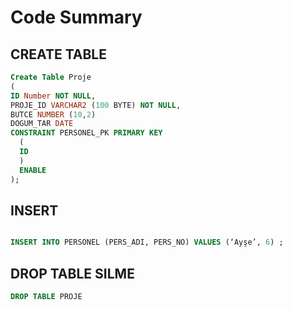 # Code Summary


## CREATE TABLE

```SQL
Create Table Proje
(
ID Number NOT NULL,
PROJE_ID VARCHAR2 (100 BYTE) NOT NULL,
BUTCE NUMBER (10,2)
DOGUM_TAR DATE
CONSTRAINT PERSONEL_PK PRIMARY KEY
  (
  ID 
  )  
  ENABLE
);
```

## INSERT

```SQL

INSERT INTO PERSONEL (PERS_ADI, PERS_NO) VALUES (‘Ayşe’, 6) ;

```

## DROP TABLE SILME

```SQL
DROP TABLE PROJE

```





